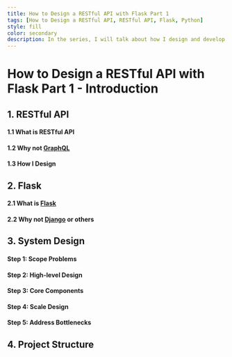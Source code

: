 ```yaml
---
title: How to Design a RESTful API with Flask Part 1
tags: [How to Design a RESTful API, RESTful API, Flask, Python]
style: fill
color: secondary
description: In the series, I will talk about how I design and develop RESTful APIs with Flask, which is a part of my first project at [BrainFinance](https://icash.ca).
---
```


# How to Design a RESTful API with Flask Part 1 - Introduction

## 1. RESTful API 

#### 1.1 What is RESTful API 

#### 1.2 Why not [GraphQL](https://graphql.org)

#### 1.3 How I Design

## 2. Flask 

#### 2.1 What is [Flask](https://palletsprojects.com/p/flask/)

#### 2.2 Why not [Django](https://www.djangoproject.com) or others

## 3. System Design

#### Step 1: Scope Problems

#### Step 2: High-level Design

#### Step 3: Core Components

#### Step 4: Scale Design

#### Step 5: Address Bottlenecks

## 4. Project Structure
